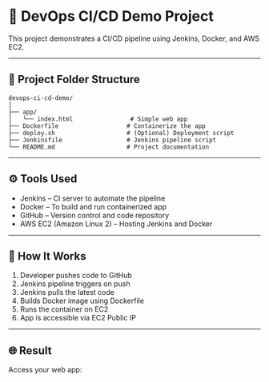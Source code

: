 # 🚀 DevOps CI/CD Demo Project

This project demonstrates a CI/CD pipeline using Jenkins, Docker, and AWS EC2.

---

## 📁 Project Folder Structure

```
devops-ci-cd-demo/
│
├── app/
│   └── index.html                # Simple web app
├── Dockerfile                   # Containerize the app
├── deploy.sh                    # (Optional) Deployment script
├── Jenkinsfile                  # Jenkins pipeline script
└── README.md                    # Project documentation
```

---

## ⚙ Tools Used

- Jenkins – CI server to automate the pipeline  
- Docker – To build and run containerized app  
- GitHub – Version control and code repository  
- AWS EC2 (Amazon Linux 2) – Hosting Jenkins and Docker  

---

## 🔧 How It Works

1. Developer pushes code to GitHub  
2. Jenkins pipeline triggers on push  
3. Jenkins pulls the latest code  
4. Builds Docker image using Dockerfile  
5. Runs the container on EC2  
6. App is accessible via EC2 Public IP  

---

## 🌐 Result

Access your web app:
